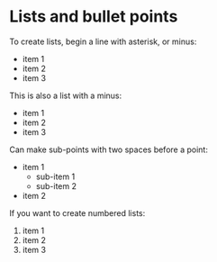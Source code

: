 # Lists and bullet points 

To create lists, begin a line with asterisk, or minus:

 * item 1
 * item 2
 * item 3
 
 This is also a list with a minus:
 
 - item 1
 - item 2
 - item 3
 
 Can make sub-points with two spaces before a point:
 * item 1
   * sub-item 1
   * sub-item 2
 * item 2
 
 If you want to create numbered lists:
 
 1. item 1
 2. item 2
 3. item 3
